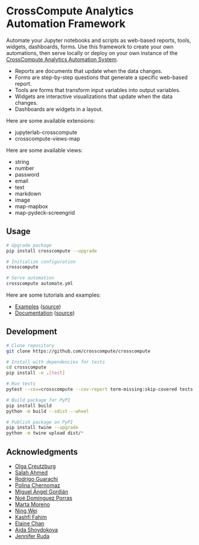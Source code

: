 # CrossCompute Analytics Automation Framework

Automate your Jupyter notebooks and scripts as web-based reports, tools, widgets, dashboards, forms. Use this framework to create your own automations, then serve locally or deploy on your own instance of the [CrossCompute Analytics Automation System](https://d.crosscompute.com).

- Reports are documents that update when the data changes.
- Forms are step-by-step questions that generate a specific web-based report.
- Tools are forms that transform input variables into output variables.
- Widgets are interactive visualizations that update when the data changes.
- Dashboards are widgets in a layout.

Here are some available extensions:

- jupyterlab-crosscompute
- crosscompute-views-map

Here are some available views:

- string
- number
- password
- email
- text
- markdown
- image
- map-mapbox
- map-pydeck-screengrid

## Usage

```bash
# Upgrade package
pip install crosscompute --upgrade

# Initialize configuration
crosscompute

# Serve automation
crosscompute automate.yml
```

Here are some tutorials and examples:
- [Examples](https://crosscompute.net) ([source](https://github.com/crosscompute/crosscompute-examples))
- [Documentation](https://d.crosscompute.com) ([source](https://github.com/crosscompute/crosscompute-docs))

## Development

```bash
# Clone repository
git clone https://github.com/crosscompute/crosscompute

# Install with dependencies for tests
cd crosscompute
pip install -e .[test]

# Run tests
pytest --cov=crosscompute --cov-report term-missing:skip-covered tests

# Build package for PyPI
pip install build
python -m build --sdist --wheel

# Publish package on PyPI
pip install twine --upgrade
python -m twine upload dist/*
```

## Acknowledgments

- [Olga Creutzburg](https://www.linkedin.com/in/olga-creutzburg)
- [Salah Ahmed](https://www.linkedin.com/in/salahspage)
- [Rodrigo Guarachi](https://www.linkedin.com/in/rmguarachi)
- [Polina Chernomaz](https://www.linkedin.com/in/polinac)
- [Miguel Ángel Gordián](https://www.linkedin.com/in/miguelgordian)
- [Noé Domínguez Porras](https://www.linkedin.com/in/noedominguez)
- [Marta Moreno](https://www.linkedin.com/in/marta-moreno-07364b82)
- [Ning Wei](https://www.linkedin.com/in/ning-wei-8152393b)
- [Kashfi Fahim](https://www.linkedin.com/in/kashfifahim)
- [Elaine Chan](https://www.linkedin.com/in/chanelaine)
- [Aida Shoydokova](https://www.linkedin.com/in/ashoydok)
- [Jennifer Ruda](https://www.linkedin.com/in/jruda)
